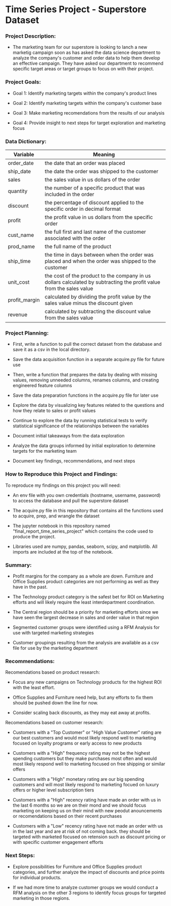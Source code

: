 # Time Series Project - Superstore Dataset

### Project Description:
- The marketing team for our superstore is looking to lanch a new marketig campaign soon as has asked the data science department to analyze the company's customer and order data to help them develop an effective campaign. They have asked our department to recommend specific target areas or target groups to focus on with their project.

### Project Goals:
- Goal 1: Identify marketing targets within the company's product lines

- Goal 2: Identify marketing targets within the company's customer base

- Goal 3: Make marketing recomendations from the results of our analysis

- Goal 4: Provide insight to next steps for target exploration and marketing focus

### Data Dictionary:

| Variable | Meaning |
|----------|---------|
|order_date|the date that an order was placed|
|ship_date|the date the order was shipped to the customer|
|sales|the sales value in us dollars of the order|
|quantity|the number of a specific product that was included in the order|
|discount|the percentage of discount applied to the specific order in decimal format|
|profit|the profit value in us dollars from the specific order|
|cust_name|the full first and last name of the customer associated with the order|
|prod_name|the full name of the product|
|ship_time|the time in days between when the order was placed and when the order was shipped to the customer|
|unit_cost|the cost of the product to the company in us dollars calculated by subtracting the profit value from the sales value|
|profit_margin|calculated by dividing the profit value by the sales value minus the discount given|
|revenue|calculated by subtracting the discount value from the sales value|

### Project Planning:
- First, write a function to pull the correct dataset from the database and save it as a csv in the local directory.

- Save the data acquisition function in a separate acquire.py file for future use

- Then, write a function that prepares the data by dealing with missing values, removing unneeded columns, renames columns, and creating engineered feature columns

- Save the data preparation functions in the acquire.py file for later use

- Explore the data by visualizing key features related to the questions and how they relate to sales or profit values

- Continue to explore the data by running statistical tests to verify statistical significance of the relationships between the variables

- Document initial takeaways from the data exploration

- Analyze the data groups informed by initial exploration to determine targets for the marketing team

- Document key findings, recommendations, and next steps

### How to Reproduce this Project and Findings:

To reproduce my findings on this project you will need:

- An env file with you own credentials (hostname, username, password) to access the database and pull the superstore dataset

- The acquire.py file in this repository that contains all the functions used to acquire, prep, and wrangle the dataset

- The jupyter notebook in this repository named "final_report_time_series_project" which contains the code used to produce the project.

- Libraries used are numpy, pandas, seaborn, scipy, and matplotlib. All imports are included at the top of the notebook.

### Summary:

- Profit margins for the company as a whole are down. Furniture and Office Supplies product categories are not performing as well as they have in the past.

- The Technology product category is the safest bet for ROI on Marketing efforts and will likely require the least interdepartment coordination.

- The Central region should be a priority for marketing efforts since we have seen the largest decrease in sales and order value in that region

- Segmented customer groups were identified using a RFM Analysis for use with targeted marketing strategies

- Customer groupings resulting from the analysis are available as a csv file for use by the marketing department

### Recommendations:

Recomendations based on product research:

- Focus any new campaigns on Technology products for the highest ROI with the least effort.

- Office Supplies and Furniture need help, but any efforts to fix them should be pushed down the line for now.

- Consider scaling back discounts, as they may eat away at profits.

Recomendations based on customer research:

- Customers with a "Top Customer" or "High Value Customer" rating are our best customers and would most likely respond well to marketing focused on loyalty programs or early access to new products

- Customers with a "High" frequency rating may not be the highest spending customers but they make purchases most often and would most likely respond well to marketing focused on free shipping or similar offers

- Customers with a "High" monetary rating are our big spending customers and will most likely respond to marketing focued on luxury offers or higher level subscription tiers

- Customers with a "High" recency rating have made an order with us in the last 6 months so we are on their mond and we should focus marketing on keeping us on their mind with new peodut anouncements or recomendations based on their recent purchases

- Customers with a "Low" recency rating have not made an order with us in the last year and are at risk of not coming back. they should be targeted with marketed focused on retension such as discount pricing or with specific customer engagement efforts

### Next Steps:

- Explore possibilities for Furniture and Office Supplies product categories, and further analyze the impact of discounts and price points for individual products.

- If we had more time to analyze customer groups we would conduct a RFM analysis on the other 3 regions to identify focus groups for targeted marketing in those regions.
